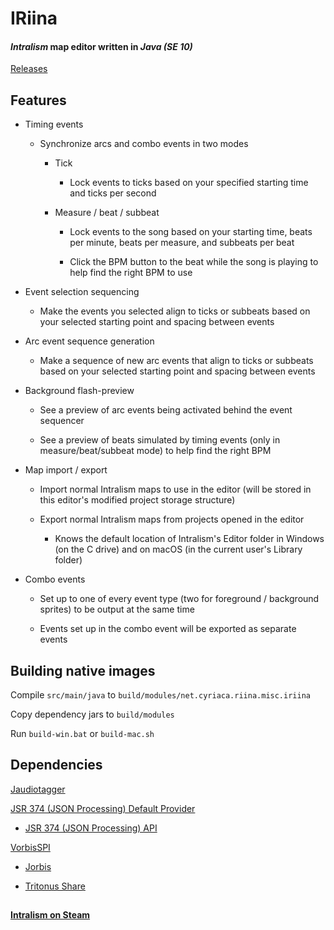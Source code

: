 # IRiina

#### *Intralism* map editor written in ***Java (SE 10)***

[Releases](https://github.com/cyriaca-technologies/IRiina/releases)

## Features

* Timing events

    * Synchronize arcs and combo events in two modes

        * Tick
        
            * Lock events to ticks based on your specified starting time and ticks per second

        * Measure / beat / subbeat
        
            * Lock events to the song based on your starting time, beats per minute, beats per measure, and subbeats per beat
            
            * Click the BPM button to the beat while the song is playing to help find the right BPM to use

* Event selection sequencing

    * Make the events you selected align to ticks or subbeats based on your selected starting point and spacing between events
    
* Arc event sequence generation

    * Make a sequence of new arc events that align to ticks or subbeats based on your selected starting point and spacing between events
    
* Background flash-preview

    * See a preview of arc events being activated behind the event sequencer
    
    * See a preview of beats simulated by timing events (only in measure/beat/subbeat mode) to help find the right BPM
    
* Map import / export

    * Import normal Intralism maps to use in the editor (will be stored in this editor's modified project storage structure)

    * Export normal Intralism maps from projects opened in the editor
    
        * Knows the default location of Intralism's Editor folder in Windows (on the C drive) and on macOS (in the current user's Library folder)

* Combo events

    * Set up to one of every event type (two for foreground / background sprites) to be output at the same time

    * Events set up in the combo event will be exported as separate events

## Building native images

Compile `src/main/java` to `build/modules/net.cyriaca.riina.misc.iriina`

Copy dependency jars to `build/modules`

Run `build-win.bat` or `build-mac.sh`

## Dependencies

[Jaudiotagger](https://mvnrepository.com/artifact/org/jaudiotagger)

[JSR 374 (JSON Processing) Default Provider](https://mvnrepository.com/artifact/org.glassfish/javax.json)

* [JSR 374 (JSON Processing) API](https://mvnrepository.com/artifact/javax.json/javax.json-api)

[VorbisSPI](https://mvnrepository.com/artifact/com.googlecode.soundlibs/vorbisspi)

* [Jorbis](https://mvnrepository.com/artifact/com.googlecode.soundlibs/jorbis)

* [Tritonus Share](https://mvnrepository.com/artifact/com.googlecode.soundlibs/tritonus-share)

##

**[Intralism on Steam](https://store.steampowered.com/app/513510/Intralism/)**

